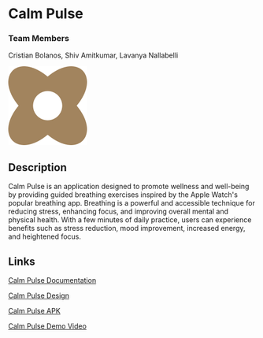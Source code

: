 # Calm Pulse 

### Team Members
Cristian Bolanos, Shiv Amitkumar, Lavanya Nallabelli

![Logo Image](CalmPulse/app/src/main/res/drawable/logo.png)

## Description

Calm Pulse is an application designed to promote wellness and well-being by providing guided breathing exercises inspired by the Apple Watch's popular breathing app. Breathing is a powerful and accessible technique for reducing stress, enhancing focus, and improving overall mental and physical health. With a few minutes of daily practice, users can experience benefits such as stress reduction, mood improvement, increased energy, and heightened focus.


## Links

[Calm Pulse Documentation](https://docs.google.com/presentation/d/1mVIpcBFAy0NgrtsUG2N58HaxISZhnqmNKaZv18dLPk4/edit#slide=id.p10)

[Calm Pulse Design](https://www.figma.com/design/S6QMQ49A0FnqNlDvL7SH45/CalmPulse?node-id=342-4851&t=vSFwpebMiFk6UHdj-1)

[Calm Pulse APK](https://drive.google.com/file/d/17Gx6KAgOp85wTgBZKopb0JCCcaTaRcI3/view?usp=share_link)

[Calm Pulse Demo Video](https://drive.google.com/file/d/184bS2UqTuyuFw7mzTEpiNTuUlTwrR7Ir/view?usp=share_link)
